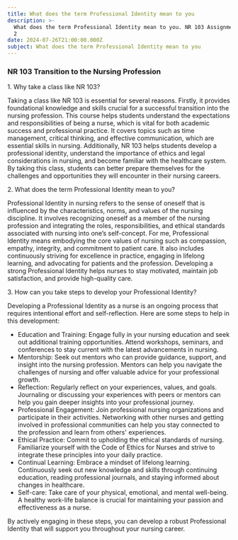 ```yaml
---
title: What does the term Professional Identity mean to you
description: >-
  What does the term Professional Identity mean to you. NR 103 Assignment week
  2 
date: 2024-07-26T21:00:00.000Z
subject: What does the term Professional Identity mean to you
---
```


### NR 103 Transition to the Nursing Profession

1\. Why take a class like NR 103?

Taking a class like NR 103 is essential for several reasons. Firstly, it provides foundational knowledge and skills crucial for a successful transition into the nursing profession. This course helps students understand the expectations and responsibilities of being a nurse, which is vital for both academic success and professional practice. It covers topics such as time management, critical thinking, and effective communication, which are essential skills in nursing. Additionally, NR 103 helps students develop a professional identity, understand the importance of ethics and legal considerations in nursing, and become familiar with the healthcare system. By taking this class, students can better prepare themselves for the challenges and opportunities they will encounter in their nursing careers.

2\. What does the term Professional Identity mean to you?

Professional Identity in nursing refers to the sense of oneself that is influenced by the characteristics, norms, and values of the nursing discipline. It involves recognizing oneself as a member of the nursing profession and integrating the roles, responsibilities, and ethical standards associated with nursing into one’s self-concept. For me, Professional Identity means embodying the core values of nursing such as compassion, empathy, integrity, and commitment to patient care. It also includes continuously striving for excellence in practice, engaging in lifelong learning, and advocating for patients and the profession. Developing a strong Professional Identity helps nurses to stay motivated, maintain job satisfaction, and provide high-quality care.

3\. How can you take steps to develop your Professional Identity?

Developing a Professional Identity as a nurse is an ongoing process that requires intentional effort and self-reflection. Here are some steps to help in this development:

* Education and Training: Engage fully in your nursing education and seek out additional training opportunities. Attend workshops, seminars, and conferences to stay current with the latest advancements in nursing.
* Mentorship: Seek out mentors who can provide guidance, support, and insight into the nursing profession. Mentors can help you navigate the challenges of nursing and offer valuable advice for your professional growth.
* Reflection: Regularly reflect on your experiences, values, and goals. Journaling or discussing your experiences with peers or mentors can help you gain deeper insights into your professional journey.
* Professional Engagement: Join professional nursing organizations and participate in their activities. Networking with other nurses and getting involved in professional communities can help you stay connected to the profession and learn from others' experiences.
* Ethical Practice: Commit to upholding the ethical standards of nursing. Familiarize yourself with the Code of Ethics for Nurses and strive to integrate these principles into your daily practice.
* Continual Learning: Embrace a mindset of lifelong learning. Continuously seek out new knowledge and skills through continuing education, reading professional journals, and staying informed about changes in healthcare.
* Self-care: Take care of your physical, emotional, and mental well-being. A healthy work-life balance is crucial for maintaining your passion and effectiveness as a nurse.

By actively engaging in these steps, you can develop a robust Professional Identity that will support you throughout your nursing career.
